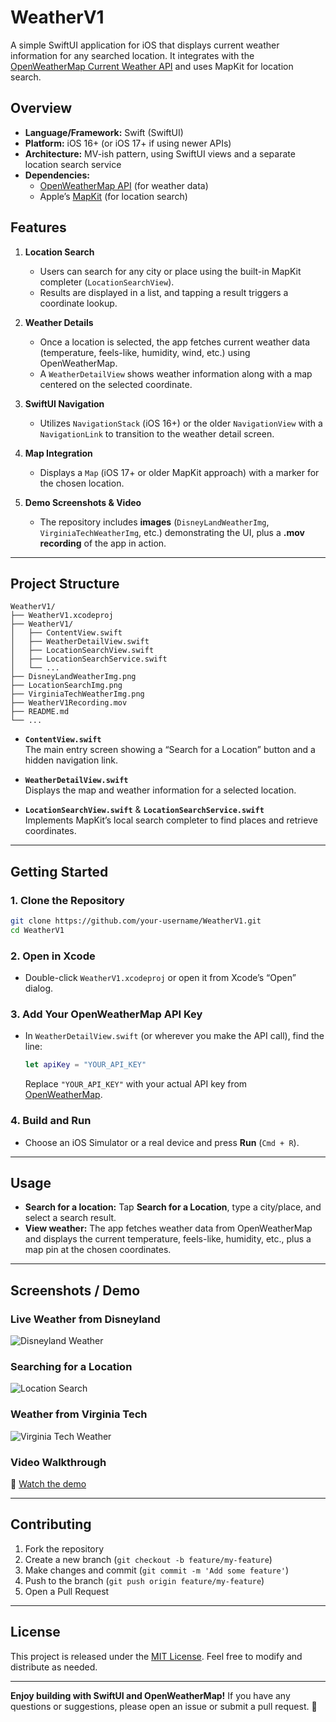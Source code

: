 

# WeatherV1

A simple SwiftUI application for iOS that displays current weather information for any searched location. It integrates with the [OpenWeatherMap Current Weather API](https://openweathermap.org/current) and uses MapKit for location search.

## Overview

- **Language/Framework:** Swift (SwiftUI)
- **Platform:** iOS 16+ (or iOS 17+ if using newer APIs)
- **Architecture:** MV-ish pattern, using SwiftUI views and a separate location search service
- **Dependencies:** 
  - [OpenWeatherMap API](https://openweathermap.org/) (for weather data)
  - Apple’s [MapKit](https://developer.apple.com/documentation/mapkit) (for location search)

## Features

1. **Location Search**  
   - Users can search for any city or place using the built-in MapKit completer (`LocationSearchView`).
   - Results are displayed in a list, and tapping a result triggers a coordinate lookup.

2. **Weather Details**  
   - Once a location is selected, the app fetches current weather data (temperature, feels-like, humidity, wind, etc.) using OpenWeatherMap.
   - A `WeatherDetailView` shows weather information along with a map centered on the selected coordinate.

3. **SwiftUI Navigation**  
   - Utilizes `NavigationStack` (iOS 16+) or the older `NavigationView` with a `NavigationLink` to transition to the weather detail screen.

4. **Map Integration**  
   - Displays a `Map` (iOS 17+ or older MapKit approach) with a marker for the chosen location.

5. **Demo Screenshots & Video**  
   - The repository includes **images** (`DisneyLandWeatherImg`, `VirginiaTechWeatherImg`, etc.) demonstrating the UI, plus a **.mov recording** of the app in action.

---

## **Project Structure**
```
WeatherV1/
├── WeatherV1.xcodeproj
├── WeatherV1/
│   ├── ContentView.swift
│   ├── WeatherDetailView.swift
│   ├── LocationSearchView.swift
│   ├── LocationSearchService.swift
│   └── ...
├── DisneyLandWeatherImg.png
├── LocationSearchImg.png
├── VirginiaTechWeatherImg.png
├── WeatherV1Recording.mov
├── README.md
└── ...
```

- **`ContentView.swift`**  
  The main entry screen showing a “Search for a Location” button and a hidden navigation link.

- **`WeatherDetailView.swift`**  
  Displays the map and weather information for a selected location.

- **`LocationSearchView.swift`** & **`LocationSearchService.swift`**  
  Implements MapKit’s local search completer to find places and retrieve coordinates.

---

## **Getting Started**

### **1. Clone the Repository**
```bash
git clone https://github.com/your-username/WeatherV1.git
cd WeatherV1
```

### **2. Open in Xcode**
- Double-click `WeatherV1.xcodeproj` or open it from Xcode’s “Open” dialog.

### **3. Add Your OpenWeatherMap API Key**
- In `WeatherDetailView.swift` (or wherever you make the API call), find the line:
  ```swift
  let apiKey = "YOUR_API_KEY"
  ```
  Replace `"YOUR_API_KEY"` with your actual API key from [OpenWeatherMap](https://openweathermap.org/).

### **4. Build and Run**
- Choose an iOS Simulator or a real device and press **Run** (`Cmd + R`).

---

## **Usage**
- **Search for a location:** Tap **Search for a Location**, type a city/place, and select a search result.
- **View weather:** The app fetches weather data from OpenWeatherMap and displays the current temperature, feels-like, humidity, etc., plus a map pin at the chosen coordinates.

---

## **Screenshots / Demo**
### **Live Weather from Disneyland**
![Disneyland Weather](DisneyLandWeatherImg.png)

### **Searching for a Location**
![Location Search](LocationSearchImg.png)

### **Weather from Virginia Tech**
![Virginia Tech Weather](VirginiaTechWeatherImg.png)

### **Video Walkthrough**
🎥 [Watch the demo](https://youtube.com/shorts/vdmZ3Rh400U?si=IdCfOeTncndbmC9Y)

---


## **Contributing**
1. Fork the repository  
2. Create a new branch (`git checkout -b feature/my-feature`)  
3. Make changes and commit (`git commit -m 'Add some feature'`)  
4. Push to the branch (`git push origin feature/my-feature`)  
5. Open a Pull Request  

---

## **License**
This project is released under the [MIT License](LICENSE). Feel free to modify and distribute as needed.

---

**Enjoy building with SwiftUI and OpenWeatherMap!** If you have any questions or suggestions, please open an issue or submit a pull request. 🚀
